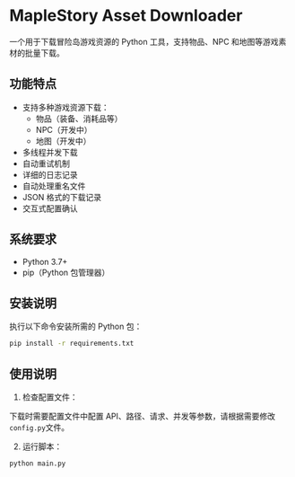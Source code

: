 # MapleStory Asset Downloader

一个用于下载冒险岛游戏资源的 Python 工具，支持物品、NPC 和地图等游戏素材的批量下载。

## 功能特点

- 支持多种游戏资源下载：
  - 物品（装备、消耗品等）
  - NPC（开发中）
  - 地图（开发中）
- 多线程并发下载
- 自动重试机制
- 详细的日志记录
- 自动处理重名文件
- JSON 格式的下载记录
- 交互式配置确认

## 系统要求

- Python 3.7+
- pip（Python 包管理器）

## 安装说明

执行以下命令安装所需的 Python 包：

```bash
pip install -r requirements.txt
```

## 使用说明

1. 检查配置文件：

下载时需要配置文件中配置 API、路径、请求、并发等参数，请根据需要修改`config.py`文件。

2. 运行脚本：

```bash
python main.py
```
